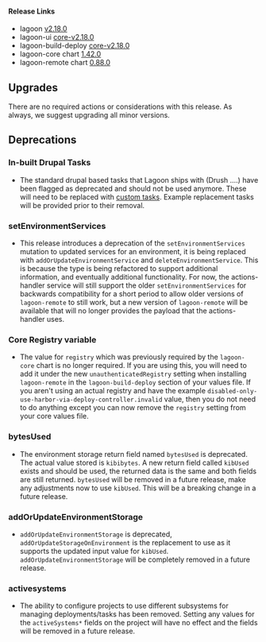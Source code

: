 #### Release Links
* lagoon [v2.18.0](https://github.com/uselagoon/lagoon/releases/tag/v2.18.0)
* lagoon-ui [core-v2.18.0](https://github.com/uselagoon/lagoon-ui/releases/tag/core-v2.18.0)
* lagoon-build-deploy [core-v2.18.0](https://github.com/uselagoon/build-deploy-tool/releases/tag/core-v2.18.0)
* lagoon-core chart [1.42.0](https://github.com/uselagoon/lagoon-charts/releases/tag/lagoon-core-1.42.0)
* lagoon-remote chart [0.88.0](https://github.com/uselagoon/lagoon-charts/releases/tag/lagoon-remote-0.88.0)

## Upgrades
There are no required actions or considerations with this release. As always, we suggest upgrading all minor versions.

## Deprecations

### In-built Drupal Tasks
* The standard drupal based tasks that Lagoon ships with (Drush ....) have been flagged as deprecated and should not be used anymore. These will need to be replaced with [custom tasks](https://docs.lagoon.sh/using-lagoon-advanced/custom-tasks/). Example replacement tasks will be provided prior to their removal.
### setEnvironmentServices
* This release introduces a deprecation of the `setEnvironmentServices` mutation to updated services for an environment, it is being replaced with `addOrUpdateEnvironmentService` and `deleteEnvironmentService`. This is because the type is being refactored to support additional information, and eventually additional functionality. For now, the actions-handler service will still support the older `setEnvironmentServices` for backwards compatibility for a short period to allow older versions of `lagoon-remote` to still work, but a new version of `lagoon-remote` will be available that will no longer provides the payload that the actions-handler uses.
### Core Registry variable
* The value for `registry` which was previously required by the `lagoon-core` chart is no longer required. If you are using this, you will need to add it under the new `unauthenticatedRegistry` setting when installing `lagoon-remote` in the `lagoon-build-deploy` section of your values file. If you aren't using an actual registry and have the example `disabled-only-use-harbor-via-deploy-controller.invalid` value, then you do not need to do anything except you can now remove the `registry` setting from your core values file.
### bytesUsed
* The environment storage return field named `bytesUsed` is deprecated. The actual value stored is `kibibytes`. A new return field called `kibUsed` exists and should be used, the returned data is the same and both fields are still returned. `bytesUsed` will be removed in a future release, make any adjustments now to use `kibUsed`. This will be a breaking change in a future release.
### addOrUpdateEnvironmentStorage
* `addOrUpdateEnvironmentStorage` is deprecated, `addOrUpdateStorageOnEnvironment` is the replacement to use as it supports the updated input value for `kibUsed`. `addOrUpdateEnvironmentStorage` will be completely removed in a future release.
### activesystems
* The ability to configure projects to use different subsystems for managing deployments/tasks has been removed. Setting any values for the `activeSystems*` fields on the project will have no effect and the fields will be removed in a future release.
